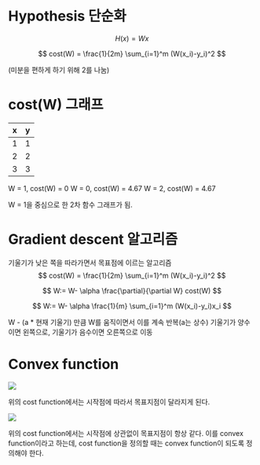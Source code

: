 # Hypothesis 단순화

$$
H(x) = Wx
$$

$$
cost(W) = 
\frac{1}{2m} 
\sum_{i=1}^m 
(W(x_i)-y_i)^2
$$

(미분을 편하게 하기 위해 2를 나눔)

# cost(W) 그래프

|  x   |  y   |
| :--: | :--: |
|  1   |  1   |
|  2   |  2   |
|  3   |  3   |

W = 1, cost(W) = 0
W = 0, cost(W) = 4.67
W = 2, cost(W) = 4.67 

W = 1을 중심으로 한 2차 함수 그래프가 됨.

# Gradient descent 알고리즘

기울기가 낮은 쪽을 따라가면서 목표점에 이르는 알고리즘
$$
cost(W) = 
\frac{1}{2m} 
\sum_{i=1}^m 
(W(x_i)-y_i)^2
$$

$$
W:=
W-
\alpha
\frac{\partial}{\partial W}
cost(W)
$$

$$
W:=
W-
\alpha
\frac{1}{m}
\sum_{i=1}^m 
(W(x_i)-y_i)x_i
$$

W - (a * 현재 기울기) 만큼 W를 움직이면서 이를 계속 반복(a는 상수)
기울기가 양수이면 왼쪽으로, 기울기가 음수이면 오른쪽으로 이동

# Convex function

![](http://www.holehouse.org/mlclass/01_02_Introduction_regression_analysis_and_gr_files/Image%20[16].png)

위의 cost function에서는 시작점에 따라서 목표지점이 달라지게 된다.

![](http://www.holehouse.org/mlclass/01_02_Introduction_regression_analysis_and_gr_files/Image%20[14].png)

위의 cost function에서는 시작점에 상관없이 목표지점이 항상 같다.
이를 convex function이라고 하는데, cost function을 정의할 때는 convex function이 되도록 정의해야 한다.